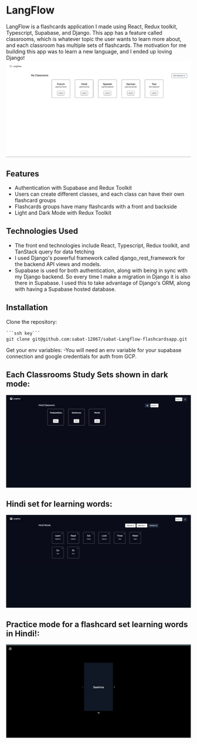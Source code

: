 # LangFlow

LangFlow is a flashcards application I made using React, Redux toolkit, Typescript, Supabase, and Django. This app has a feature called classrooms, 
which is whatever topic the user wants to learn more about, and each classroom has multiple sets of flashcards. The motivation for me building this app was to learn a new
language, and I ended up loving Django!
![LangFlow](/frontend/public/homepage.png)

## Features

- Authentication with Supabase and Redux Toolkit
- Users can create different classes, and each class can have their own flashcard groups
- Flashcards groups have many flashcards with a front and backside
- Light and Dark Mode with Redux Toolkit



## Technologies Used

- The front end technologies include React, Typescript, Redux toolkit, and TanStack query for data fetching
- I used Django's powerful framework called django_rest_framework for the backend API views and models. 
- Supabase is used for both authentication, along with being in sync with my Django backend. So every time I make a migration in Django it is also there in Supabase. I used this to take advantage of Django's ORM, along with having a Supabase hosted database.

## Installation

Clone the repository:

    ```ssh key```
    git clone git@github.com:sabat-12067/sabat-Langflow-flashcardsapp.git

Get your env variables:
    -You will need an env variable for your supabase connection and google credentials for auth from GCP.
## Each Classrooms Study Sets shown in dark mode:
![LangFlow](/frontend/public/StudyRooms.png)
## Hindi set for learning words:
![LangFlow](/frontend/public/hindiset.png)
## Practice mode for a flashcard set learning words in Hindi!:
![LangFlow](/frontend/public/practice.png)


